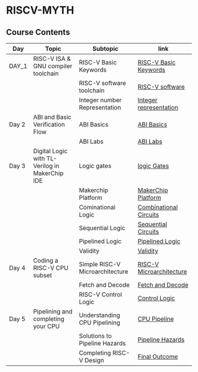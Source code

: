 # RISCV-MYTH
## Course Contents

| Day    | Topic                                    | Subtopic                                           | link                                     |
|--------|------------------------------            |----------------------------------------------------|------------------------------------------|
| DAY_1      | RISC-V ISA & GNU compiler toolchain      | RISC-V Basic Keywords                 |[RISC-V Basic Keywords](https://github.com/Ananya-KM/RISCV-MYTH/blob/main/basic_keywords.md)               |
|           |              | RISC-V software toolchain        | [RISC-V software](https://github.com/Ananya-KM/RISCV-MYTH/blob/main/riscv_software.md)         |
|       |                   |  Integer number Representation              | [Integer representation](https://github.com/Ananya-KM/RISCV-MYTH/blob/main/integer_representation.md)      |
| Day 2     |ABI and Basic Verification Flow              |        ABI Basics                  |[ABI Basics](https://github.com/Ananya-KM/RISCV-MYTH/blob/main/ABI_basics.md)         |
|      |          | ABI Labs             |[ABI Labs]( https://github.com/Ananya-KM/RISCV-MYTH/blob/main/ABI_labs.md)       |
| Day 3     | Digital Logic with TL-Verilog in MakerChip IDE                   | Logic gates               | [logic Gates]( https://github.com/Ananya-KM/RISCV-MYTH/blob/main/logic_gates.md)      |
|       |                | Makerchip Platform | [MakerChip Platform](https://github.com/Ananya-KM/RISCV-MYTH/blob/main/makerchip_platform.md)          |
|      |             | Cominational Logic                                 | [Combinational Circuits](https://github.com/Ananya-KM/RISCV-MYTH/blob/main/combinational_circuits.md)                     |
|      |           | Sequential Logic                              | [Sequential Circuits](https://github.com/Ananya-KM/RISCV-MYTH/blob/main/sequentil_circuits.md)       |
|      |        | Pipelined Logic                 | [Pipelined Logic](https://github.com/Ananya-KM/RISCV-MYTH/blob/main/pipelining.md)         |
|     |         |Validity       | [Validity](https://github.com/Ananya-KM/RISCV-MYTH/blob/main/validity.md)               |
| Day 4    | Coding a RISC-V CPU subset                    | Simple RISC-V Microarchitecture                              | [RISC-V Microarchitecture](https://github.com/Ananya-KM/RISCV-MYTH/blob/main/riscv_micro.md)       |
|     |                | Fetch and Decode                                  |[Fetch and Decode](https://github.com/Ananya-KM/RISCV-MYTH/blob/main/fetch_and_decode.md)              |
|     |      | RISC-V Control Logic                               |[Control Logic](https://github.com/Ananya-KM/RISCV-MYTH/blob/main/control_logic.md)           |
| Day 5     | Pipelining and completing your CPU               |Understanding CPU Pipelining                 | [CPU Pipeline](https://github.com/Ananya-KM/RISCV-MYTH/blob/main/cpu_pipeline.md)    |
|      |                   | Solutions to Pipeline Hazards                   |[Pipeline Hazards](https://github.com/Ananya-KM/RISCV-MYTH/blob/main/pipeline_hazards.md)    |
  |      |                  | Completing RISC-V Design                         | [Final Outcome](https://github.com/Ananya-KM/RISCV-MYTH/blob/main/riscv_final.md)           |
